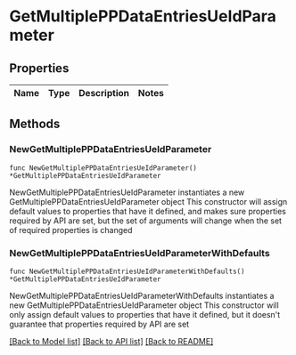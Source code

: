 # GetMultiplePPDataEntriesUeIdParameter

## Properties

Name | Type | Description | Notes
------------ | ------------- | ------------- | -------------

## Methods

### NewGetMultiplePPDataEntriesUeIdParameter

`func NewGetMultiplePPDataEntriesUeIdParameter() *GetMultiplePPDataEntriesUeIdParameter`

NewGetMultiplePPDataEntriesUeIdParameter instantiates a new GetMultiplePPDataEntriesUeIdParameter object
This constructor will assign default values to properties that have it defined,
and makes sure properties required by API are set, but the set of arguments
will change when the set of required properties is changed

### NewGetMultiplePPDataEntriesUeIdParameterWithDefaults

`func NewGetMultiplePPDataEntriesUeIdParameterWithDefaults() *GetMultiplePPDataEntriesUeIdParameter`

NewGetMultiplePPDataEntriesUeIdParameterWithDefaults instantiates a new GetMultiplePPDataEntriesUeIdParameter object
This constructor will only assign default values to properties that have it defined,
but it doesn't guarantee that properties required by API are set


[[Back to Model list]](../README.md#documentation-for-models) [[Back to API list]](../README.md#documentation-for-api-endpoints) [[Back to README]](../README.md)


